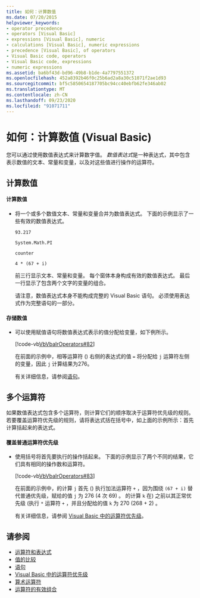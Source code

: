 ```yaml
---
title: 如何：计算数值
ms.date: 07/20/2015
helpviewer_keywords:
- operator precedence
- operators [Visual Basic]
- expressions [Visual Basic], numeric
- calculations [Visual Basic], numeric expressions
- precedence [Visual Basic], of operators
- Visual Basic code, operators
- Visual Basic code, expressions
- numeric expressions
ms.assetid: ba6bf43d-bd96-49b8-b1de-4a7797551372
ms.openlocfilehash: 452a8392b46f0c25b6ad2a8a30c51071f2ae1d93
ms.sourcegitcommit: bf5c5850654187705bc94cc40ebfb62fe346ab02
ms.translationtype: MT
ms.contentlocale: zh-CN
ms.lasthandoff: 09/23/2020
ms.locfileid: "91071711"
---
```

# <a name="how-to-calculate-numeric-values-visual-basic"></a>如何：计算数值 (Visual Basic)

您可以通过使用数值表达式来计算数字值。 *数值表达式*是一种表达式，其中包含表示数值的文本、常量和变量，以及对这些值进行操作的运算符。  
  
## <a name="calculating-numeric-values"></a>计算数值  
  
#### <a name="to-calculate-a-numeric-value"></a>计算数值  
  
- 将一个或多个数值文本、常量和变量合并为数值表达式。 下面的示例显示了一些有效的数值表达式。  
  
     `93.217`  
  
     `System.Math.PI`  
  
     `counter`  
  
     `4 * (67 + i)`  
  
     前三行显示文本、常量和变量。 每个窗体本身构成有效的数值表达式。 最后一行显示了包含两个文字的变量的组合。  
  
     请注意，数值表达式本身不能构成完整的 Visual Basic 语句。 必须使用表达式作为完整语句的一部分。  
  
#### <a name="to-store-a-numeric-value"></a>存储数值  
  
- 可以使用赋值语句将数值表达式表示的值分配给变量，如下例所示。  
  
     [!code-vb[VbVbalrOperators#82](~/samples/snippets/visualbasic/VS_Snippets_VBCSharp/VbVbalrOperators/VB/Class1.vb#82)]  
  
     在前面的示例中，相等运算符 () 右侧的表达式的值 `=` 将分配给 `j` 运算符左侧的变量，因此 `j` 计算结果为276。  
  
     有关详细信息，请参阅[语句](../../../language-reference/statements/index.md)。  
  
## <a name="multiple-operators"></a>多个运算符  

 如果数值表达式包含多个运算符，则计算它们的顺序取决于运算符优先级的规则。 若要覆盖运算符优先级的规则，请将表达式括在括号中，如上面的示例所示：首先计算括起来的表达式。  
  
#### <a name="to-override-normal-operator-precedence"></a>覆盖普通运算符优先级  
  
- 使用括号将首先要执行的操作括起来。 下面的示例显示了两个不同的结果，它们具有相同的操作数和运算符。  
  
     [!code-vb[VbVbalrOperators#83](~/samples/snippets/visualbasic/VS_Snippets_VBCSharp/VbVbalrOperators/VB/Class1.vb#83)]  
  
     在前面的示例中，的计算 `j` 首先 () 执行加法运算符 `+` ，因为围绕 `(67 + i)` 替代普通优先级，赋给的值 `j` 为 276 (4 次 69) 。 的计算 `k` 在) 之前以其正常优先级 (执行 `*` 运算符 `+` ，并且分配给的值 `k` 为 270 (268 + 2) 。  
  
     有关详细信息，请参阅 [Visual Basic 中的运算符优先级](../../../language-reference/operators/operator-precedence.md)。  
  
## <a name="see-also"></a>请参阅

- [运算符和表达式](index.md)
- [值的比较](value-comparisons.md)
- [语句](../../../language-reference/statements/index.md)
- [Visual Basic 中的运算符优先级](../../../language-reference/operators/operator-precedence.md)
- [算术运算符](../../../language-reference/operators/arithmetic-operators.md)
- [运算符的有效组合](efficient-combination-of-operators.md)
